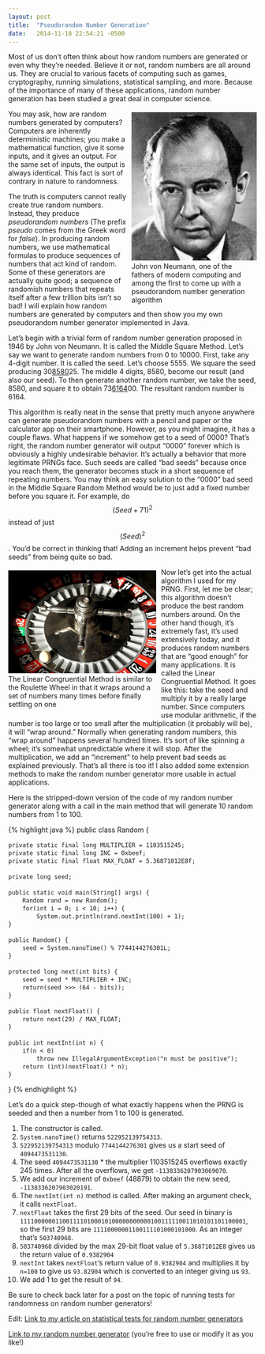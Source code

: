 ```yaml
---
layout: post
title:  "Pseudorandom Number Generation"
date:   2014-11-18 22:54:21 -0500
---
```


Most of us don’t often think about how random numbers are generated or even why they’re needed. 
Believe it or not, random numbers are all around us. They are crucial to various facets of 
computing such as games, cryptography, running simulations, statistical sampling, and more. Because 
of the importance of many of these applications, random number generation has been studied a great 
deal in computer science.

<figure style="width: 254px; float: right; margin: 5px 0px 5px 10px;">
    <img src="/assets/von-neumann.jpg" alt="" />
    <figcaption>John von Neumann, one of the fathers of modern computing and among
        the first to come up with a pseudorandom number generation algorithm</figcaption>
</figure>
You may ask, how are random numbers generated by computers? Computers are inherently deterministic 
machines; you make a mathematical function, give it some inputs, and it gives an output. For the 
same set of inputs, the output is always identical. This fact is sort of contrary in nature to 
randomness.

The truth is computers cannot really create true random numbers. Instead, they produce *pseudorandom 
numbers* (The prefix *pseudo* comes from the Greek word for *false*). In producing random numbers, we 
use mathematical formulas to produce sequences of numbers that act kind of random. Some of these 
generators are actually quite good; a sequence of randomish numbers that repeats itself after a few 
trillion bits isn’t so bad! I will explain how random numbers are generated by computers and then 
show you my own pseudorandom number generator implemented in Java.

Let’s begin with a trivial form of random number generation proposed in 1946 by John von Neumann. 
It is called the Middle Square Method. Let’s say we want to generate random numbers from 0 to 10000. 
First, take any 4-digit number. It is called the seed. Let’s choose 5555. We square the seed 
producing 30<u>8580</u>25. The middle 4 digits, 8580, become our result (and also our seed). To then 
generate another random number, we take the seed, 8580, and square it to obtain 73<u>6164</u>00. The 
resultant random number is 6164.

This algorithm is really neat in the sense that pretty much anyone anywhere can generate 
pseudorandom numbers with a pencil and paper or the calculator app on their smartphone. However, 
as you might imagine, it has a couple flaws. What happens if we somehow get to a seed of 0000? 
That’s right, the random number generator will output “0000” forever which is obviously a highly 
undesirable behavior. It’s actually a behavior that more legitimate PRNGs face. Such seeds are 
called “bad seeds” because once you reach them, the generator becomes stuck in a short sequence of 
repeating numbers. You may think an easy solution to the “0000” bad seed in the Middle Square 
Random Method would be to just add a fixed number before you square it. For example, do 
$$(Seed + 71)^2$$ instead of just $$(Seed)^2$$. You’d be correct in thinking that! Adding an increment 
helps prevent “bad seeds” from being quite so bad.

<figure style="width: 300px; float: left; margin: 5px 10px 5px 0px;">
    <img src="/assets/roulette.jpg" alt="" />
    <figcaption>The Linear Congruential Method is similar to the Roulette Wheel in that it wraps
        around a set of numbers many times before finally settling on one</figcaption>
</figure>
Now let’s get into the actual algorithm I used for my PRNG. First, let me be clear; this algorithm 
doesn’t produce the best random numbers around. On the other hand though, it’s extremely fast, it’s 
used extensively today, and it produces random numbers that are “good enough” for many 
applications. It is called the Linear Congruential Method. It goes like this: take the seed and 
multiply it by a really large number. Since computers use modular arithmetic, if the number is too 
large or too small after the multiplication (it probably will be), it will “wrap around.” Normally 
when generating random numbers, this “wrap around” happens several hundred times. It’s sort of 
like spinning a wheel; it’s somewhat unpredictable where it will stop. After the multiplication, we 
add an “increment” to help prevent bad seeds as explained previously. That’s all there is too it! 
I also added some extension methods to make the random number generator more usable in actual 
applications.

Here is the stripped-down version of the code of my random number generator along with a call in 
the main method that will generate 10 random numbers from 1 to 100.

{% highlight java %}
public class Random {

    private static final long MULTIPLIER = 1103515245;
    private static final long INC = 0xbeef;
    private static final float MAX_FLOAT = 5.36871012E8f; 

    private long seed;

    public static void main(String[] args) {
        Random rand = new Random();
        for(int i = 0; i < 10; i++) {
            System.out.println(rand.nextInt(100) + 1);
    }

    public Random() {
        seed = System.nanoTime() % 7744144276301L;
    }

    protected long next(int bits) {
        seed = seed * MULTIPLIER + INC;
        return(seed >>> (64 - bits));
    }

    public float nextFloat() {
        return next(29) / MAX_FLOAT;
    }

    public int nextInt(int n) {
        if(n < 0)
            throw new IllegalArgumentException("n must be positive");
        return (int)(nextFloat() * n);
    }
}
{% endhighlight %}

Let’s do a quick step-though of what exactly happens when the PRNG is seeded and then a number from 
1 to 100 is generated.

1.  The constructor is called.
2.  `System.nanoTime()` returns `522952139754313`.
3.  `522952139754313` modulo `7744144276301` gives us a start seed of `4094473531130`.
4.  The seed `4094473531130` * the multiplier 1103515245 overflows exactly 245 times. After all the 
    overflows, we get `-1138336207903069070`.
5.  We add our increment of `0xbeef` (48879) to obtain the new seed, `-1138336207903020191`.
6.  The `nextInt(int n)` method is called. After making an argument check, it calls `nextFloat`.
7.  `nextFloat` takes the first 29 bits of the seed. Our seed in binary is 
    `1111000000110011110100010100000000000100111110011010101101100001`, 
    so the first 29 bits are `11110000001100111101000101000`. As an integer that’s `503740968`.
8.  `503740968` divided by the max 29-bit float value of `5.36871012E8` gives us the return value 
    of `0.9382904`
9.  `nextInt` takes `nextFloat`’s return value of `0.9382904` and multiplies it by `n=100` to give 
    us `93.82904` which is converted to an integer giving us `93`.
10. We add 1 to get the result of `94`.

Be sure to check back later for a post on the topic of running tests for randomness on 
random number generators!

Edit: [Link to my article on statistical tests for random number generators][0]

[Link to my random number generator][1] (you’re free to use or modify it as you like!)

[0]: /2015/02/16/statistical-tests-for-random-number-generators.html
[1]: https://github.com/mgold95/random/blob/master/src/mgold/random/generators/LinearCongruentialRandom.java
